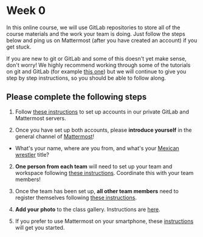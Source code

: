 # Week 0 

In this online course, we will use GitLab repositories to store all of the course materials and the work your team is doing.  Just follow the steps below and ping us on Mattermost (after you have created an account) if you get stuck. 

If you are new to git or GitLab and some of this doesn't yet make sense, don't worry! We highly recommend working through some of the tutorials on git and GitLab (for example [this one](https://about.gitlab.com/2016/10/25/gitlab-workflow-an-overview/)) but we will continue to give you step by step instructions, so you should be able to follow along.

## Please complete the following steps

1. Follow [these instructions](step-1-onboarding.md) to set up accounts in our private GitLab and Mattermost servers. 

3. Once you have set up both accounts, please **introduce yourself** in the general channel of [Mattermost](https://mattermost.refugeelearning.site/rla/channels/town-square)!
  - What's your name, where are you from, and what's your [Mexican wrestler](http://gangstaname.com/names/mexican_wrestler#.WfEMEROPIo8) title? 

2. **One person from each team**  will need to set up your team and workspace following [these instructions](step-2a-register-team). Coordinate this with your team members!

4. Once the team has been set up, **all other team members** need to register themselves following [these instructions](step-2b-register-member.md).

3. **Add your photo** to the class gallery. Instructions are [here](step-3-upload-photo.md).

4. If you prefer to use Mattermost on your smartphone, these [instructions](step-4-mattermost-mobile.md) will get you started. 


